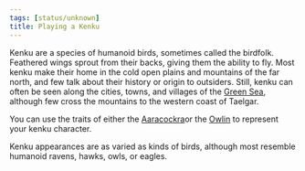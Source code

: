 ```yaml
---
tags: [status/unknown]
title: Playing a Kenku
---
```


Kenku are a species of humanoid birds, sometimes called the birdfolk. Feathered wings sprout from their backs, giving them the ability to fly. Most kenku make their home in the cold open plains and mountains of the far north, and few talk about their history or origin to outsiders. Still, kenku can often be seen along the cities, towns, and villages of the [Green Sea](<../../../gazetteer/green-sea.md>), although few cross the mountains to the western coast of Taelgar.

You can use the traits of either the [Aaracockra](https://www.dndbeyond.com/races/4-aarakocra)or the [Owlin](https://www.dndbeyond.com/races/883673-owlin) to represent your kenku character.

Kenku appearances are as varied as kinds of birds, although most resemble humanoid ravens, hawks, owls, or eagles. 